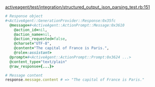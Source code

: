 <!-- Generated from structured_output_json_parsing_test.rb:151 -->
[activeagent/test/integration/structured_output_json_parsing_test.rb:151](vscode://file//Users/justinbowen/Documents/GitHub/claude-could/activeagent/test/integration/structured_output_json_parsing_test.rb:151)
<!-- Test: test-without-structured-output-uses-text/plain-content-type -->

```ruby
# Response object
#<ActiveAgent::GenerationProvider::Response:0x35fc
  @message=#<ActiveAgent::ActionPrompt::Message:0x3610
    @action_id=nil,
    @action_name=nil,
    @action_requested=false,
    @charset="UTF-8",
    @content="The capital of France is Paris.",
    @role=:assistant>
  @prompt=#<ActiveAgent::ActionPrompt::Prompt:0x3624 ...>
  @content_type="text/plain"
  @raw_response={...}>

# Message content
response.message.content # => "The capital of France is Paris."
```